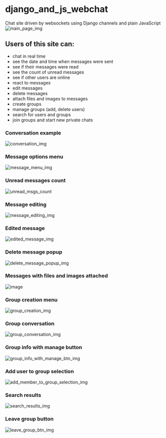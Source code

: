 # django_and_js_webchat

Chat site driven by websockets using Django channels and plain JavaScript
![main_page_img](https://github.com/user-attachments/assets/d1f0b984-6d59-489a-bb66-9256f01dee3f)

## Users of this site can:
* chat in real time
* see the date and time when messages were sent
* see if their messages were read
* see the count of unread messages
* see if other users are online
* react to messages
* edit messages
* delete messages
* attach files and images to messages
* create groups
* manage groups (add, delete users)
* search for users and groups
* join groups and start new private chats


### Conversation example
![conversation_img](https://github.com/user-attachments/assets/14f8f198-8ac5-472b-9e1c-92567134929d)

### Message options menu
![message_menu_img](https://github.com/user-attachments/assets/5d204293-3ca9-4c33-bf86-cf8c21a38374)

### Unread messages count
![unread_msgs_count](https://github.com/user-attachments/assets/9993667b-de62-49e9-83fc-0cf2cb9e7245)

### Message editing
![message_editing_img](https://github.com/user-attachments/assets/9c1b993c-fc68-4bb2-8eff-93612ea22ef3)

### Edited message
![edited_message_img](https://github.com/user-attachments/assets/176be442-b6ac-4b08-8f14-893448d4ab56)

### Delete message popup
![delete_message_popup_img](https://github.com/user-attachments/assets/0cbaacb1-945a-475f-be74-3cbfa1535fbc)

### Messages with files and images attached
![image](https://github.com/user-attachments/assets/9e28801a-c101-473b-b340-63dac4a104aa)

### Group creation menu
![group_creation_img](https://github.com/user-attachments/assets/fed304e7-7f69-4740-b1e5-181e91a33f9e)

### Group conversation
![group_conversation_img](https://github.com/user-attachments/assets/f0fd1d77-461a-4e7f-aeda-3c81e24bd702)

### Group info with manage button
![group_info_with_manage_btn_img](https://github.com/user-attachments/assets/e375c5fd-c249-45b8-9f2a-dfbb05334e78)

### Add user to group selection
![add_member_to_group_selection_img](https://github.com/user-attachments/assets/cd87eb33-f1d3-4696-ba79-e0046c8f160c)

### Search results
![search_results_img](https://github.com/user-attachments/assets/00c5f525-cbef-40e3-b5ab-d22e4d12e850)

### Leave group button
![leave_group_btn_img](https://github.com/user-attachments/assets/030724e7-0c7b-467d-9a2f-6ea561036758)

